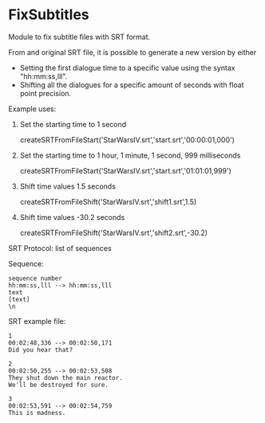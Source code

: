 # FixSubtitles
Module to fix subtitle files with SRT format.

From and original SRT file, it is possible to generate a new version by either
- Setting the first dialogue time to a specific value using the syntax "hh:mm:ss,lll".
- Shifting all the dialogues for a specific amount of seconds with float point precision.

Example uses:
1) Set the starting time to 1 second

	createSRTFromFileStart('StarWarsIV.srt','start.srt','00:00:01,000')

2) Set the starting time to 1 hour, 1 minute, 1 second, 999 milliseconds

	createSRTFromFileStart('StarWarsIV.srt','start.srt','01:01:01,999')

3) Shift time values 1.5 seconds

	createSRTFromFileShift('StarWarsIV.srt','shift1.srt',1.5)

4) Shift time values -30.2 seconds

	createSRTFromFileShift('StarWarsIV.srt','shift2.srt',-30.2)

SRT Protocol: list of sequences

Sequence:

	sequence number
	hh:mm:ss,lll --> hh:mm:ss,lll
	text
	[text]
	\n
	
SRT example file:

	1
	00:02:48,336 --> 00:02:50,171
	Did you hear that?

	2
	00:02:50,255 --> 00:02:53,508
	They shut down the main reactor.
	We'll be destroyed for sure.

	3
	00:02:53,591 --> 00:02:54,759
	This is madness.
